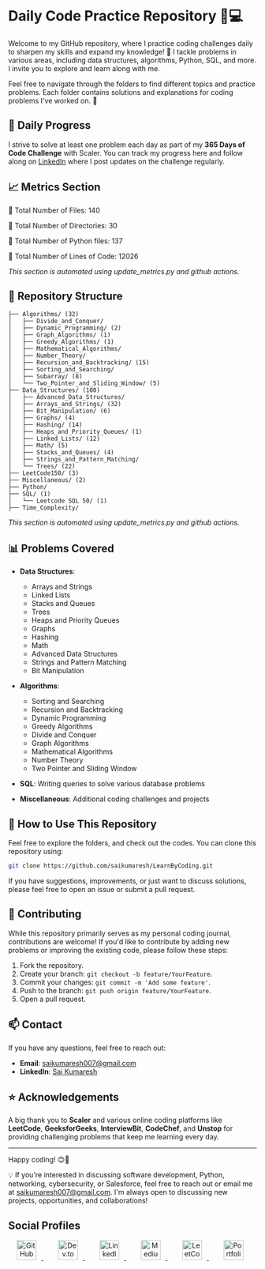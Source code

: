 # Daily Code Practice Repository 📘💻

Welcome to my GitHub repository, where I practice coding challenges daily to sharpen my skills and expand my knowledge! 🚀 I tackle problems in various areas, including data structures, algorithms, Python, SQL, and more. I invite you to explore and learn along with me.

Feel free to navigate through the folders to find different topics and practice problems. Each folder contains solutions and explanations for coding problems I've worked on. 📝

## 📅 Daily Progress

I strive to solve at least one problem each day as part of my **365 Days of Code Challenge** with Scaler. You can track my progress here and follow along on [LinkedIn](https://www.linkedin.com/in/sai-kumaresh/) where I post updates on the challenge regularly.

## 📈 Metrics Section

<!-- metrics-section-start -->
📁 Total Number of Files: 140 

📂 Total Number of Directories: 30 

🐍 Total Number of Python files: 137 

📜 Total Number of Lines of Code: 12026 

<!-- metrics-section-end -->

*This section is automated using update_metrics.py and github actions.*

## 📂 Repository Structure

<!-- Directory structure will be auto-populated here by the script -->

<!-- START OF DIRECTORY STRUCTURE -->
```
├── Algorithms/ (32)
│   ├── Divide_and_Conquer/
│   ├── Dynamic_Programming/ (2)
│   ├── Graph_Algorithms/ (1)
│   ├── Greedy_Algorithms/ (1)
│   ├── Mathematical_Algorithms/
│   ├── Number_Theory/
│   ├── Recursion_and_Backtracking/ (15)
│   ├── Sorting_and_Searching/
│   ├── Subarray/ (8)
│   └── Two_Pointer_and_Sliding_Window/ (5)
├── Data_Structures/ (100)
│   ├── Advanced_Data_Structures/
│   ├── Arrays_and_Strings/ (32)
│   ├── Bit_Manipulation/ (6)
│   ├── Graphs/ (4)
│   ├── Hashing/ (14)
│   ├── Heaps_and_Priority_Queues/ (1)
│   ├── Linked_Lists/ (12)
│   ├── Math/ (5)
│   ├── Stacks_and_Queues/ (4)
│   ├── Strings_and_Pattern_Matching/
│   └── Trees/ (22)
├── LeetCode150/ (3)
├── Miscellaneous/ (2)
├── Python/
├── SQL/ (1)
│   └── Leetcode SQL 50/ (1)
├── Time_Complexity/

```
<!-- END OF DIRECTORY STRUCTURE -->

*This section is automated using update_metrics.py and github actions.*

## 📊 Problems Covered

- **Data Structures**: 
  - Arrays and Strings
  - Linked Lists
  - Stacks and Queues
  - Trees
  - Heaps and Priority Queues
  - Graphs
  - Hashing
  - Math
  - Advanced Data Structures
  - Strings and Pattern Matching
  - Bit Manipulation

- **Algorithms**: 
  - Sorting and Searching
  - Recursion and Backtracking
  - Dynamic Programming
  - Greedy Algorithms
  - Divide and Conquer
  - Graph Algorithms
  - Mathematical Algorithms
  - Number Theory
  - Two Pointer and Sliding Window

- **SQL**: Writing queries to solve various database problems

- **Miscellaneous**: Additional coding challenges and projects

## 🚀 How to Use This Repository

Feel free to explore the folders, and check out the codes. You can clone this repository using:

```bash
git clone https://github.com/saikumaresh/LearnByCoding.git
```

If you have suggestions, improvements, or just want to discuss solutions, please feel free to open an issue or submit a pull request.

## 🤝 Contributing

While this repository primarily serves as my personal coding journal, contributions are welcome! If you'd like to contribute by adding new problems or improving the existing code, please follow these steps:

1. Fork the repository.
2. Create your branch: `git checkout -b feature/YourFeature`.
3. Commit your changes: `git commit -m 'Add some feature'`.
4. Push to the branch: `git push origin feature/YourFeature`.
5. Open a pull request.

## 📫 Contact

If you have any questions, feel free to reach out:

- **Email**: [saikumaresh007@gmail.com](mailto:saikumaresh007@gmail.com)
- **LinkedIn**: [Sai Kumaresh](https://www.linkedin.com/in/sai-kumaresh/)

## ⭐ Acknowledgements

A big thank you to **Scaler** and various online coding platforms like **LeetCode**, **GeeksforGeeks**, **InterviewBit**, **CodeChef**, and **Unstop** for providing challenging problems that keep me learning every day.

---

Happy coding! 😊🚀


💡 If you're interested in discussing software development, Python, networking, cybersecurity, or Salesforce, feel free to reach out or email me at saikumaresh007@gmail.com. I'm always open to discussing new projects, opportunities, and collaborations!

## Social Profiles

<p align="center">
  <a href="https://github.com/saikumaresh" target="_blank" title="GitHub" style="margin: 0 15px;">
    <img src="https://img.shields.io/badge/-GitHub-181717?style=flat&logo=github&logoColor=white" alt="GitHub" height="40" style="margin-right: 10px;" />
  </a>
  <a href="https://dev.to/sai_kumaresh" target="_blank" title="DEV.to" style="margin: 0 15px;">
    <img src="https://img.shields.io/badge/-DEV.to-0A0A0A?style=flat&logo=dev.to&logoColor=white" alt="Dev.to" height="40" style="margin-right: 10px;" />
  </a>
  <a href="https://www.linkedin.com/in/sai-kumaresh/" target="_blank" title="LinkedIn" style="margin: 0 15px;">
    <img src="https://img.shields.io/badge/-LinkedIn-0A66C2?style=flat&logo=linkedin&logoColor=white" alt="LinkedIn" height="40" style="margin-right: 10px;" />
  </a>
  <a href="https://medium.com/@saikumaresh" target="_blank" title="Medium" style="margin: 0 15px;">
    <img src="https://img.shields.io/badge/-Medium-12100E?style=flat&logo=medium&logoColor=white" alt="Medium" height="40" style="margin-right: 10px;" />
  </a>
  <a href="https://leetcode.com/u/saikumaresh/" target="_blank" title="LeetCode" style="margin: 0 15px;">
    <img src="https://img.shields.io/badge/-LeetCode-FFA116?style=flat&logo=leetcode&logoColor=white" alt="LeetCode" height="40" style="margin-right: 10px;" />
  </a>
  <a href="https://saikumaresh.vercel.app/" target="_blank" title="Portfolio" style="margin: 0 15px;">
    <img src="https://img.shields.io/badge/-Portfolio-4285F4?style=flat&logo=google-chrome&logoColor=white" alt="Portfolio" height="40" style="margin-right: 10px;" />
  </a>
</p>

